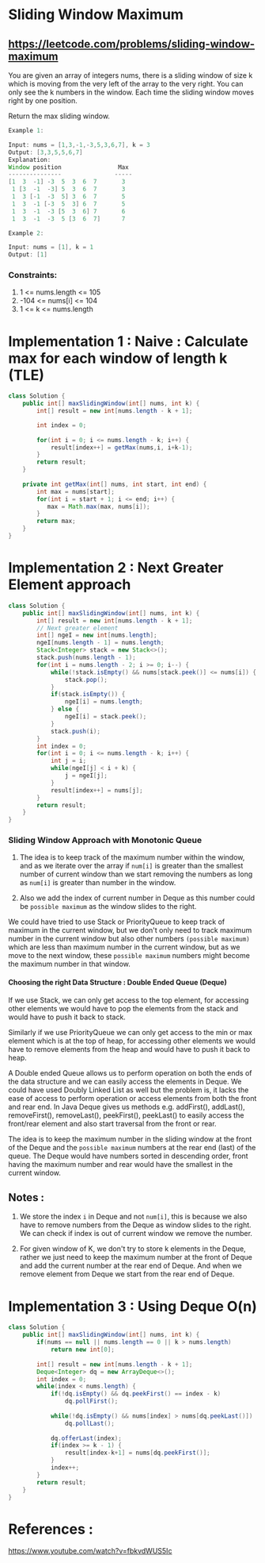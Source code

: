 # Sliding Window Maximum
## https://leetcode.com/problems/sliding-window-maximum

You are given an array of integers nums, there is a sliding window of size k which is moving from the very left of the array to the very right. You can only see the k numbers in the window. Each time the sliding window moves right by one position.

Return the max sliding window.
```java
Example 1:

Input: nums = [1,3,-1,-3,5,3,6,7], k = 3
Output: [3,3,5,5,6,7]
Explanation: 
Window position                Max
---------------               -----
[1  3  -1] -3  5  3  6  7       3
 1 [3  -1  -3] 5  3  6  7       3
 1  3 [-1  -3  5] 3  6  7       5
 1  3  -1 [-3  5  3] 6  7       5
 1  3  -1  -3 [5  3  6] 7       6
 1  3  -1  -3  5 [3  6  7]      7

Example 2:

Input: nums = [1], k = 1
Output: [1]
```

### Constraints:

1. 1 <= nums.length <= 105
2. -104 <= nums[i] <= 104
3. 1 <= k <= nums.length

# Implementation 1 : Naive : Calculate max for each window of length k (TLE)
```java
class Solution {
    public int[] maxSlidingWindow(int[] nums, int k) {
        int[] result = new int[nums.length - k + 1];

        int index = 0;
        
        for(int i = 0; i <= nums.length - k; i++) {
            result[index++] = getMax(nums,i, i+k-1);    
        }
        return result;
    }
    
    private int getMax(int[] nums, int start, int end) {
        int max = nums[start];
        for(int i = start + 1; i <= end; i++) {
           max = Math.max(max, nums[i]);   
        }
        return max;
    }
}
```
# Implementation 2 : Next Greater Element approach
```java
class Solution {
    public int[] maxSlidingWindow(int[] nums, int k) {
        int[] result = new int[nums.length - k + 1];
        // Next greater element
        int[] ngeI = new int[nums.length];
        ngeI[nums.length - 1] = nums.length;
        Stack<Integer> stack = new Stack<>();
        stack.push(nums.length - 1);
        for(int i = nums.length - 2; i >= 0; i--) {
            while(!stack.isEmpty() && nums[stack.peek()] <= nums[i]) {
                stack.pop();
            }
            if(stack.isEmpty()) {
                ngeI[i] = nums.length;
            } else {
                ngeI[i] = stack.peek();
            }
            stack.push(i);
        }
        int index = 0;
        for(int i = 0; i <= nums.length - k; i++) {
            int j = i;
            while(ngeI[j] < i + k) {
                j = ngeI[j];
            }
            result[index++] = nums[j];
        }
        return result;
    }
}
```
### Sliding Window Approach with Monotonic Queue
1. The idea is to keep track of the maximum number within the window, and as we iterate over the array if `num[i]` is greater than the smallest number of current window than we start removing the numbers as long as `num[i]` is greater than number in the window.

2. Also we add the index of current number in Deque as this number could be `possible maximum` as the window slides to the right.

We could have tried to use Stack or PriorityQueue to keep track of maximum in the current window, but we don't only need to track maximum number in the current window but also other numbers `(possible maximum)` which are less than maximum number in the current window, but as we move to the next window, these `possible maximum` numbers might become the maximum number in that window.

#### Choosing the right Data Structure : Double Ended Queue (Deque)
If we use Stack, we can only get access to the top element, for accessing other elements we would have to pop the elements from the stack and would have to push it back to stack.

Similarly if we use PriorityQueue we can only get access to the min or max element which is at the top of heap, for accessing other elements we would have to remove elements from the heap and would have to push it back to heap.

A Double ended Queue allows us to perform operation on both the ends of the data structure and we can easily access the elements in Deque. We could have used Doubly Linked List as well but the problem is, it lacks the ease of access to perform operation or access elements from both the front and rear end. In Java Deque gives us methods e.g. addFirst(), addLast(), removeFirst(), removeLast(), peekFirst(), peekLast()
to easily access the front/rear element and also start traversal from the front or rear.

The idea is to keep the maximum number in the sliding window at the front of the Deque and the `possible maximum` numbers at the rear end (last) of the queue. The Deque would have numbers sorted in descending order, front having the maximum number and rear would have the smallest in the current window.

## Notes :
1. We store the index `i` in Deque and not `num[i]`, this is because we also have to remove numbers from the Deque as window slides to the right. We can check if index is out of current window we remove the number.

2. For given window of K, we don't try to store k elements in the Deque, rather we just need to keep the maximum number at the front of Deque and add the current number at the rear end of Deque. And when we remove element from Deque we start from the rear end of Deque.

# Implementation 3 : Using Deque O(n)

```java
class Solution {
    public int[] maxSlidingWindow(int[] nums, int k) {
        if(nums == null || nums.length == 0 || k > nums.length)
            return new int[0];
        
        int[] result = new int[nums.length - k + 1];
        Deque<Integer> dq = new ArrayDeque<>();
        int index = 0;
        while(index < nums.length) {
            if(!dq.isEmpty() && dq.peekFirst() == index - k)
                dq.pollFirst();
            
            while(!dq.isEmpty() && nums[index] > nums[dq.peekLast()])
                dq.pollLast();
            
            dq.offerLast(index);
            if(index >= k - 1) {
                result[index-k+1] = nums[dq.peekFirst()];
            }
            index++;
        }
        return result;
    }
}
```
# References :
https://www.youtube.com/watch?v=fbkvdWUS5Ic
